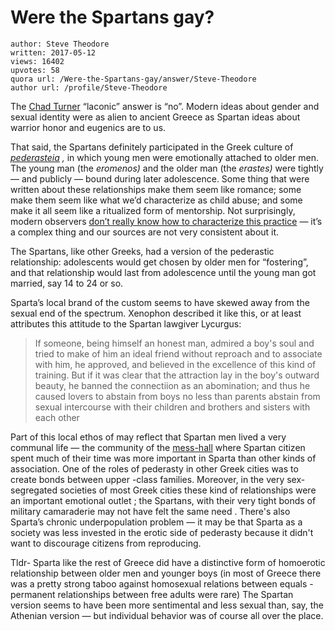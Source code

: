 # Were the Spartans gay?

	author: Steve Theodore
	written: 2017-05-12
	views: 16402
	upvotes: 58
	quora url: /Were-the-Spartans-gay/answer/Steve-Theodore
	author url: /profile/Steve-Theodore


The [Chad Turner](https://www.quora.com/profile/Chad-Turner-3) “laconic” answer is “no”. Modern ideas about gender and sexual identity were as alien to ancient Greece as Spartan ideas about warrior honor and eugenics are to us.

That said, the Spartans definitely participated in the Greek culture of _[pederasteia](https://en.wikipedia.org/wiki/Pederasty_in_ancient_Greece)_ _,_ in which young men were emotionally attached to older men. The young man (the _eromenos)_ and the older man (the _erastes)_ were tightly — and publicly — bound during later adolescence. Some thing that were written about these relationships make them seem like romance; some make them seem like what we’d characterize as child abuse; and some make it all seem like a ritualized form of mentorship. Not surprisingly, modern observers [don’t really know how to characterize this practice](https://www.quora.com/Did-Ancient-Greek-men-have-affairs-with-young-men) — it’s a complex thing and our sources are not very consistent about it.

The Spartans, like other Greeks, had a version of the pederastic relationship: adolescents would get chosen by older men for “fostering”, and that relationship would last from adolescence until the young man got married, say 14 to 24 or so.

Sparta’s local brand of the custom seems to have skewed away from the sexual end of the spectrum. Xenophon described it like this, or at least attributes this attitude to the Spartan lawgiver Lycurgus:

> If someone, being himself an honest man, admired a boy's soul and tried to make of him an ideal friend without reproach and to associate with him, he approved, and believed in the excellence of this kind of training. But if it was clear that the attraction lay in the boy's outward beauty, he banned the connectiion as an abomination; and thus he caused lovers to abstain from boys no less than parents abstain from sexual intercourse with their children and brothers and sisters with each other

Part of this local ethos of may reflect that Spartan men lived a very communal life — the community of the [mess-hall](https://en.wikipedia.org/wiki/Syssitia) where Spartan citizen spent much of their time was more important in Sparta than other kinds of association. One of the roles of pederasty in other Greek cities was to create bonds between upper -class families. Moreover, in the very sex-segregated societies of most Greek cities these kind of relationships were an important emotional outlet ; the Spartans, with their very tight bonds of military camaraderie may not have felt the same need . There's also Sparta’s chronic underpopulation problem — it may be that Sparta as a society was less invested in the erotic side of pederasty because it didn't want to discourage citizens from reproducing.

Tldr- Sparta like the rest of Greece did have a distinctive form of homoerotic relationship between older men and younger boys (in most of Greece there was a pretty strong taboo against homosexual relations between equals - permanent relationships between free adults were rare) The Spartan version seems to have been more sentimental and less sexual than, say, the Athenian version — but individual behavior was of course all over the place.

